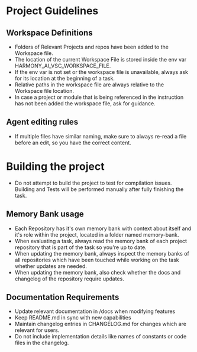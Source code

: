 # Project Guidelines

## Workspace Definitions
- Folders of Relevant Projects and repos have been added to the Workspace file.
- The location of the current Workspace File is stored inside the env var HARMONY_AI_VSC_WORKSPACE_FILE.
- If the env var is not set or the workspace file is unavailable, always ask for its location at the beginning of a task.
- Relative paths in the workspace file are always relative to the Workspace file location.
- In case a project or module that is being referenced in the instruction has not been added the workspace file, ask for guidance.

## Agent editing rules
- If multiple files have similar naming, make sure to always re-read a file before an edit, so you have the correct content.

# Building the project
- Do not attempt to build the project to test for compilation issues. Building and Tests will be performed manually after fully finishing the task.

## Memory Bank usage
- Each Repository has it's own memory bank with context about itself and it's role within the project, located in a folder named memory-bank.
- When evaluating a task, always read the memory bank of each project repository that is part of the task so you're up to date.
- When updating the memory bank, always inspect the memory banks of all repositories which have been touched while working on the task whether updates are needed.
- When updating the memory bank, also check whether the docs and changelog of the repository require updates. 

## Documentation Requirements
- Update relevant documentation in /docs when modifying features
- Keep README.md in sync with new capabilities
- Maintain changelog entries in CHANGELOG.md for changes which are relevant for users.
- Do not include implementation details like names of constants or code files in the changelog.

